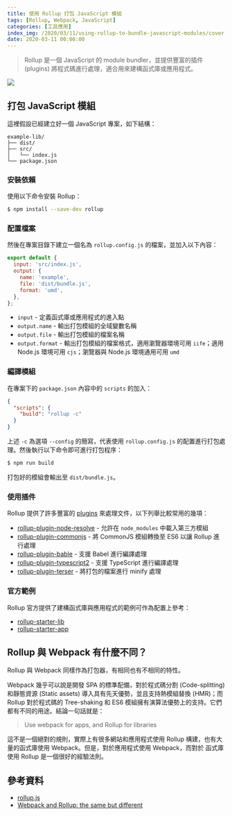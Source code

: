 ```yaml
---
title: 使用 Rollup 打包 JavaScript 模組
tags: [Rollup, Webpack, JavaScript]
categories: [工具應用]
index_img: /2020/03/11/using-rollup-to-bundle-javascript-modules/cover.jpg
date: 2020-03-11 00:00:00
---
```


> Rollup 是一個 JavaScript 的 module bundler，並提供豐富的插件 (plugins) 將程式碼進行處理，適合用來建構函式庫或應用程式。

![](./cover.jpg)

<!-- more -->

## 打包 JavaScript 模組

這裡假設已經建立好一個 JavaScript 專案，如下結構：

```
example-lib/
├── dist/
├── src/
│   └── index.js
└── package.json
```

### 安裝依賴 

使用以下命令安裝 Rollup：

```sh
$ npm install --save-dev rollup
```

### 配置檔案

然後在專案目錄下建立一個名為 `rollup.config.js` 的檔案，並加入以下內容：

```js
export default {
  input: 'src/index.js',
  output: {
    name: 'example',
    file: 'dist/bundle.js',
    format: 'umd',
  },
};
```

- `input` - 定義函式庫或應用程式的進入點
- `output.name` - 輸出打包模組的全域變數名稱
- `output.file` - 輸出打包模組的檔案名稱
- `output.format` - 輸出打包模組的檔案格式，適用瀏覽器環境可用 `iife`；適用 Node.js 環境可用 `cjs`；瀏覽器與 Node.js 環境通用可用 `umd`

### 編譯模組

在專案下的 `package.json` 內容中的 `scripts` 的加入：

```json
{
  "scripts": {
    "build": "rollup -c"
  }
}
```

上述 `-c` 為選項 `--config` 的簡寫，代表使用 `rollup.config.js` 的配置進行打包處理。然後執行以下命令即可進行打包程序：

```sh
$ npm run build
```

打包好的模組會輸出至 `dist/bundle.js`。

### 使用插件

Rollup 提供了許多豐富的 [plugins](https://github.com/rollup/plugins) 來處理文件，以下列舉比較常用的幾項：

- [rollup-plugin-node-resolve](https://github.com/rollup/rollup-plugin-node-resolve) - 允許在 `node_modules` 中載入第三方模組
- [rollup-plugin-commonjs](https://github.com/rollup/rollup-plugin-commonjs) - 將 CommonJS 模組轉換至 ES6 以讓 Rollup 進行處理
- [rollup-plugin-bable](https://github.com/rollup/rollup-plugin-babel) - 支援 Babel 進行編譯處理
- [rollup-plugin-typescript2](https://github.com/ezolenko/rollup-plugin-typescript2) - 支援 TypeScript 進行編譯處理
- [rollup-plugin-terser](https://github.com/TrySound/rollup-plugin-terser) - 將打包的檔案進行 minify 處理

### 官方範例

Rollup 官方提供了建構函式庫與應用程式的範例可作為配置上參考：

- [rollup-starter-lib](https://github.com/rollup/rollup-starter-lib)
- [rollup-starter-app](https://github.com/rollup/rollup-starter-app)

## Rollup 與 Webpack 有什麼不同？

Rollup 與 Webpack 同樣作為打包器，有相同也有不相同的特性。

Webpack 幾乎可以說是開發 SPA 的標準配備，對於程式碼分割 (Code-splitting) 和靜態資源 (Static assets) 導入具有先天優勢，並且支持熱模組替換 (HMR)；而 Rollup 對於程式碼的 Tree-shaking 和 ES6 模組擁有演算法優勢上的支持。它們都有不同的用途。結論一句話就是：

> Use webpack for apps, and Rollup for libraries

這不是一個絕對的規則，實際上有很多網站和應用程式使用 Rollup 構建，也有大量的函式庫使用 Webpack。但是，對於應用程式使用 Webpack，而對於 函式庫使用 Rollup 是一個很好的經驗法則。

## 參考資料

- [rollup.js](https://rollupjs.org/)
- [Webpack and Rollup: the same but different](https://medium.com/webpack/webpack-and-rollup-the-same-but-different-a41ad427058c)
